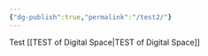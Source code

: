 ```yaml
---
{"dg-publish":true,"permalink":"/test2/"}
---
```


Test
[[TEST of Digital Space|TEST of Digital Space]]